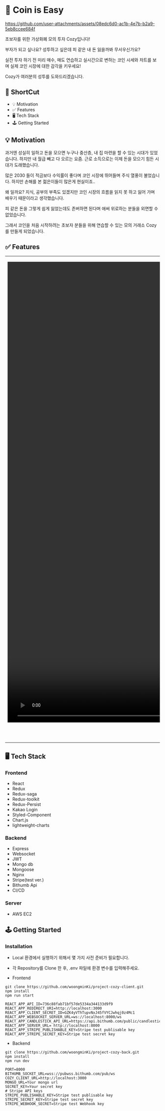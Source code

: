 # 💸 Coin is Easy

https://github.com/user-attachments/assets/08edc6d0-ac1b-4e7b-b2a9-5eb8ccee684f

초보자를 위한 가상화폐 모의 투자 Cozy입니다!

부자가 되고 싶나요? 성투하고 싶은데 피 같은 내 돈 잃을까봐 무서우신가요?

실전 투자 하기 전 미리 매수, 매도 연습하고 실시간으로 변하는 코인 시세와 차트를 보며 실제 코인 시장에 대한 감각을 키우세요!

Cozy가 여러분의 성투를 도와드리겠습니다.

## 🚀 ShortCut

- 💡 Motivation
- ✅ Features
- 🖥 Tech Stack
- 🕹 Getting Started

## 💡 Motivation

과거엔 성실히 일하고 돈을 모으면 누구나 중산층, 내 집 마련을 할 수 있는 시대가 있었습니다. 하지만 내 월급 빼고 다 오르는 요즘. 근로 소득으로는 이제 돈을 모으기 힘든 시대가 도래했습니다.

많은 2030 들이 적금보다 수익률이 좋다며 코인 시장에 뛰어들며 주식 열풍이 불었습니다. 하지만 손해를 본 젊은이들이 많은게 현실이죠..

왜 일까요? 지식, 공부의 부족도 있겠지만 코인 시장의 흐름을 읽지 못 하고 잃어 가며 배우기 때문이라고 생각했습니다.

피 같은 돈을 그렇게 쉽게 잃었는데도 존버하면 된다며 애써 위로하는 분들을 외면할 수 없었습니다.

그래서 코인을 처음 시작하려는 초보자 분들을 위해 연습할 수 있는 모의 거래소 Cozy를 만들게 되었습니다.

## ✅ Features
|                                          |                                          |
| ---------------------------------------- | ---------------------------------------- | 
|<p align="center"><video width="3000" src="https://github.com/user-attachments/assets/5b15f6dc-47fa-4be1-a8a0-f980b67c2b45"/></p><p align="center">👉 사용자는 **실시간으로 가상화폐의 시세를 차트로 보며**매수와 매도를 할 수 있습니다.</p>|<p align="center"><video width="3000" src="https://github.com/user-attachments/assets/02b2d8e6-326f-45f1-b6fe-a369825ea58a" /></p><div align="center">👉 사용자는 자산 내역에서**코인 별 실시간 수익률, 평가 손익 등**을 볼 수 있습니다.</div>

## 🖥 Tech Stack

### Frontend

- React
- Redux
- Redux-saga
- Redux-toolkit
- Redux-Persist
- Kakao Login
- Styled-Component
- Chart.js
- lightweight-charts

### Backend

- Express
- Websocket
- JWT
- Mongo db
- Mongoose
- Nginx
- Stripe(test ver.)
- Bithumb Api
- CI/CD

### Server
- AWS EC2

## 🕹 Getting Started

### Installation

- Local 환경에서 실행하기 위해서 몇 가지 사전 준비가 필요합니다.
- 각 Repository를 Clone 한 후, .env 파일에 환경 변수를 입력해주세요.

- Frontend

```
git clone https://github.com/woongminKi/project-cozy-client.git
npm install
npm run start
```

```
REACT_APP_API_ID=736c88fab71bf57de5334a344133d9f9
REACT_APP_REDIRECT_URI=http://localhost:3000
REACT_APP_CLIENT_SECRET_ID=GZK4yVThTupvNxJ45fVYCJwhqj0z4Mc1
REACT_APP_WEBSOCKET_SERVER_URL=ws://localhost:8000/ws
REACT_APP_CANDLESTICK_API_URL=https://api.bithumb.com/public/candlestick
REACT_APP_SERVER_URL= http://localhost:8000
REACT_APP_STRIPE_PUBLISHABLE_KEY=Stripe test publisable key
REACT_APP_STRIPE_SECRET_KEY=Stripe test secret key
```

- Backend

```
git clone https://github.com/woongminKi/project-cozy-back.git
npm install
npm run dev
```

```
PORT=8000
BITHUMB_SOCKET_URL=wss://pubwss.bithumb.com/pub/ws
COZY_CLIENT_URL=http://localhost:3000
MONGO_URL=Your mongo url
SECRET_KEY=Your secret key
# Stripe API keys
STRIPE_PUBLISHABLE_KEY=Stripe test publisable key
STRIPE_SECRET_KEY=Stripe test secret key
STRIPE_WEBHOOK_SECRET=Stripe test Webhook key
```

